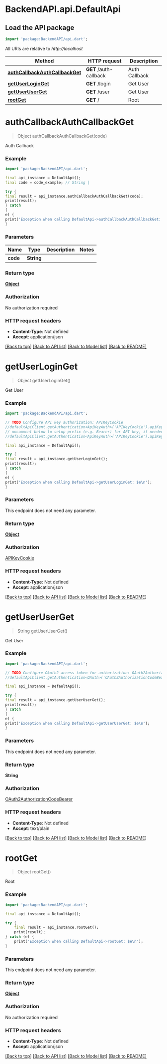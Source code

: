 # BackendAPI.api.DefaultApi

## Load the API package
```dart
import 'package:BackendAPI/api.dart';
```

All URIs are relative to *http://localhost*

 Method                                                                       | HTTP request           | Description   
------------------------------------------------------------------------------|------------------------|---------------
 [**authCallbackAuthCallbackGet**](DefaultApi.md#authcallbackauthcallbackget) | **GET** /auth-callback | Auth Callback 
 [**getUserLoginGet**](DefaultApi.md#getuserloginget)                         | **GET** /login         | Get User      
 [**getUserUserGet**](DefaultApi.md#getuseruserget)                           | **GET** /user          | Get User      
 [**rootGet**](DefaultApi.md#rootget)                                         | **GET** /              | Root          

# **authCallbackAuthCallbackGet**

> Object authCallbackAuthCallbackGet(code)

Auth Callback

### Example

```dart
import 'package:BackendAPI/api.dart';

final api_instance = DefaultApi();
final code = code_example; // String | 

try {
final result = api_instance.authCallbackAuthCallbackGet(code);
print(result);
} catch
(
e) {
print('Exception when calling DefaultApi->authCallbackAuthCallbackGet: $e\n');
}
```

### Parameters

 Name     | Type       | Description | Notes 
----------|------------|-------------|-------
 **code** | **String** |             |

### Return type

[**Object**](Object.md)

### Authorization

No authorization required

### HTTP request headers

- **Content-Type**: Not defined
- **Accept**: application/json

[[Back to top]](#) [[Back to API list]](../README.md#documentation-for-api-endpoints) [[Back to Model list]](../README.md#documentation-for-models) [[Back to README]](../README.md)

# **getUserLoginGet**

> Object getUserLoginGet()

Get User

### Example

```dart
import 'package:BackendAPI/api.dart';

// TODO Configure API key authorization: APIKeyCookie
//defaultApiClient.getAuthentication<ApiKeyAuth>('APIKeyCookie').apiKey = 'YOUR_API_KEY';
// uncomment below to setup prefix (e.g. Bearer) for API key, if needed
//defaultApiClient.getAuthentication<ApiKeyAuth>('APIKeyCookie').apiKeyPrefix = 'Bearer';

final api_instance = DefaultApi();

try {
final result = api_instance.getUserLoginGet();
print(result);
} catch
(
e) {
print('Exception when calling DefaultApi->getUserLoginGet: $e\n');
}
```

### Parameters

This endpoint does not need any parameter.

### Return type

[**Object**](Object.md)

### Authorization

[APIKeyCookie](../README.md#APIKeyCookie)

### HTTP request headers

- **Content-Type**: Not defined
- **Accept**: application/json

[[Back to top]](#) [[Back to API list]](../README.md#documentation-for-api-endpoints) [[Back to Model list]](../README.md#documentation-for-models) [[Back to README]](../README.md)

# **getUserUserGet**

> String getUserUserGet()

Get User

### Example

```dart
import 'package:BackendAPI/api.dart';

// TODO Configure OAuth2 access token for authorization: OAuth2AuthorizationCodeBearer
//defaultApiClient.getAuthentication<OAuth>('OAuth2AuthorizationCodeBearer').accessToken = 'YOUR_ACCESS_TOKEN';

final api_instance = DefaultApi();

try {
final result = api_instance.getUserUserGet();
print(result);
} catch
(
e) {
print('Exception when calling DefaultApi->getUserUserGet: $e\n');
}
```

### Parameters

This endpoint does not need any parameter.

### Return type

**String**

### Authorization

[OAuth2AuthorizationCodeBearer](../README.md#OAuth2AuthorizationCodeBearer)

### HTTP request headers

- **Content-Type**: Not defined
- **Accept**: text/plain

[[Back to top]](#) [[Back to API list]](../README.md#documentation-for-api-endpoints) [[Back to Model list]](../README.md#documentation-for-models) [[Back to README]](../README.md)

# **rootGet**

> Object rootGet()

Root

### Example

```dart
import 'package:BackendAPI/api.dart';

final api_instance = DefaultApi();

try {
    final result = api_instance.rootGet();
    print(result);
} catch (e) {
    print('Exception when calling DefaultApi->rootGet: $e\n');
}
```

### Parameters
This endpoint does not need any parameter.

### Return type

[**Object**](Object.md)

### Authorization

No authorization required

### HTTP request headers

 - **Content-Type**: Not defined
 - **Accept**: application/json

[[Back to top]](#) [[Back to API list]](../README.md#documentation-for-api-endpoints) [[Back to Model list]](../README.md#documentation-for-models) [[Back to README]](../README.md)

